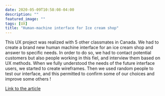 ```yaml
---
date: 2020-05-09T10:58:08-04:00
description: ""
featured_image: ""
tags: [UX]
title: "Human-machine interface for Ice cream shop"
---
```


This UX project was realized with 5 other classmates in Canada. We had to create a brand new human machine interface for an ice cream shop and answer to specific needs. In order to do so, we had to contact potential customers but also people working in this fiel, and interview them based on UX methods. When we fully understood the needs of the future interface users, we started to create wireframes. Then we used random people to test our interface, and this permitted to confirm some of our choices and improve some others !
<p>



[Link to the article](https://github.com/corentinlger/Human-machine-interface-for-Ice-cream-shop/blob/main/Rapport.pdf)
